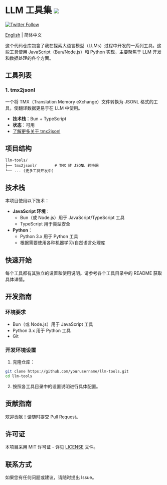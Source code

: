 # LLM 工具集 ![](https://img.shields.io/badge/A%20FRAD%20PRODUCT-WIP-yellow)

[![Twitter Follow](https://img.shields.io/twitter/follow/FradSer?style=social)](https://twitter.com/FradSer)

[English](README.md) | 简体中文

这个代码仓库包含了我在探索大语言模型（LLMs）过程中开发的一系列工具。这些工具使用 JavaScript（Bun/Node.js）和 Python 实现，主要聚焦于 LLM 开发和数据处理的各个方面。

## 工具列表

### 1. tmx2jsonl

一个将 TMX（Translation Memory eXchange）文件转换为 JSONL 格式的工具，使翻译数据更易于在 LLM 中使用。

- **技术栈**：Bun + TypeScript
- **状态**：可用
- [了解更多关于 tmx2jsonl](./tmx2jsonl/README.md)

## 项目结构

```
llm-tools/
├── tmx2jsonl/        # TMX 转 JSONL 转换器
└── ... (更多工具开发中)
```

## 技术栈

本项目使用以下技术：

- **JavaScript 环境**：
  - Bun（或 Node.js）用于 JavaScript/TypeScript 工具
  - TypeScript 用于类型安全
- **Python**：
  - Python 3.x 用于 Python 工具
  - 根据需要使用各种机器学习/自然语言处理库

## 快速开始

每个工具都有其独立的设置和使用说明。请参考各个工具目录中的 README 获取具体详情。

## 开发指南

### 环境要求

- Bun（或 Node.js）用于 JavaScript 工具
- Python 3.x 用于 Python 工具
- Git

### 开发环境设置

1. 克隆仓库：
```bash
git clone https://github.com/yourusername/llm-tools.git
cd llm-tools
```

2. 按照各工具目录中的设置说明进行具体配置。

## 贡献指南

欢迎贡献！请随时提交 Pull Request。

## 许可证

本项目采用 MIT 许可证 - 详见 [LICENSE](LICENSE) 文件。

## 联系方式

如果您有任何问题或建议，请随时提出 Issue。 